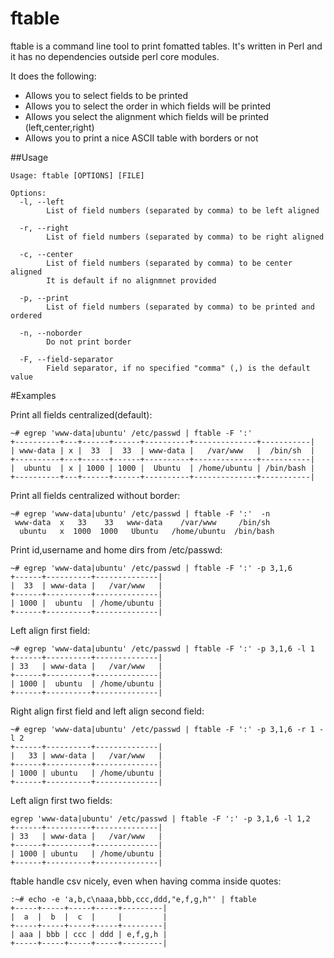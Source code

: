 # ftable

  ftable is a command line tool to print fomatted tables. It's written in Perl and it has no dependencies outside perl core modules.
  
  It does the following:
  
  * Allows you to select fields to be printed
  * Allows you to select the order in which fields will be printed
  * Allows you select the alignment which fields will be printed (left,center,right)
  * Allows you to print a nice ASCII table with borders or not

##Usage
```
Usage: ftable [OPTIONS] [FILE]

Options:
  -l, --left
        List of field numbers (separated by comma) to be left aligned

  -r, --right
        List of field numbers (separated by comma) to be right aligned

  -c, --center 
        List of field numbers (separated by comma) to be center aligned
        It is default if no alignmnet provided

  -p, --print
        List of field numbers (separated by comma) to be printed and ordered

  -n, --noborder 
        Do not print border

  -F, --field-separator
        Field separator, if no specified "comma" (,) is the default value
```

#Examples

Print all fields centralized(default):
```
~# egrep 'www-data|ubuntu' /etc/passwd | ftable -F ':' 
+----------+---+------+------+----------+--------------+-----------|
| www-data | x |  33  |  33  | www-data |   /var/www   |  /bin/sh  |
+----------+---+------+------+----------+--------------+-----------|
|  ubuntu  | x | 1000 | 1000 |  Ubuntu  | /home/ubuntu | /bin/bash |
+----------+---+------+------+----------+--------------+-----------|
```
Print all fields centralized without border:
```
~# egrep 'www-data|ubuntu' /etc/passwd | ftable -F ':'  -n
 www-data  x   33    33   www-data    /var/www     /bin/sh  
  ubuntu   x  1000  1000   Ubuntu   /home/ubuntu  /bin/bash 
```

Print id,username and home dirs from /etc/passwd:
```
~# egrep 'www-data|ubuntu' /etc/passwd | ftable -F ':' -p 3,1,6
+------+----------+--------------|
|  33  | www-data |   /var/www   |
+------+----------+--------------|
| 1000 |  ubuntu  | /home/ubuntu |
+------+----------+--------------|
```
Left align first field:

```
~# egrep 'www-data|ubuntu' /etc/passwd | ftable -F ':' -p 3,1,6 -l 1
+------+----------+--------------|
| 33   | www-data |   /var/www   |
+------+----------+--------------|
| 1000 |  ubuntu  | /home/ubuntu |
+------+----------+--------------|

```
Right align first field and left align second field:
```
~# egrep 'www-data|ubuntu' /etc/passwd | ftable -F ':' -p 3,1,6 -r 1 -l 2
+------+----------+--------------|
|   33 | www-data |   /var/www   |
+------+----------+--------------|
| 1000 | ubuntu   | /home/ubuntu |
+------+----------+--------------|
```
Left align first two fields:
```
egrep 'www-data|ubuntu' /etc/passwd | ftable -F ':' -p 3,1,6 -l 1,2
+------+----------+--------------|
| 33   | www-data |   /var/www   |
+------+----------+--------------|
| 1000 | ubuntu   | /home/ubuntu |
+------+----------+--------------|
```
ftable handle csv nicely, even when having comma inside quotes:
```
:~# echo -e 'a,b,c\naaa,bbb,ccc,ddd,"e,f,g,h"' | ftable
+-----+-----+-----+-----+---------|
|  a  |  b  |  c  |     |         |
+-----+-----+-----+-----+---------|
| aaa | bbb | ccc | ddd | e,f,g,h |
+-----+-----+-----+-----+---------|
```





